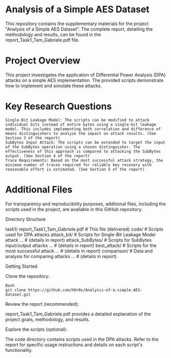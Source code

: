 # Analysis of a Simple AES Dataset

This repository contains the supplementary materials for the project "Analysis of a Simple AES Dataset". The complete report, detailing the methodology and results, can be found in the report_Task1_Tam_Gabriele.pdf file.

# Project Overview

This project investigates the application of Differential Power Analysis (DPA) attacks on a simple AES implementation. The provided scripts demonstrate how to implement and simulate these attacks.

# Key Research Questions

    Single-Bit Leakage Model: The scripts can be modified to attack individual bits instead of entire bytes using a single-bit leakage model. This includes implementing both correlation and difference of means distinguishers to analyze the impact on attack results. (See Section 3 of the report)
    SubBytes Input Attack: The scripts can be extended to target the input of the SubBytes operation using a chosen distinguisher. The effectiveness of this approach is compared to attacking the SubBytes output. (See Section 4 of the report)
    Trace Requirements: Based on the most successful attack strategy, the minimum number of traces required for reliable key recovery with reasonable effort is estimated. (See Section 5 of the report)

# Additional Files

For transparency and reproducibility purposes, additional files, including the scripts used in the project, are available in this GitHub repository.

Directory Structure

task1/
  report_Task1_Tam_Gabriele.pdf  # This file (delivered)
  code/                            # Scripts used for DPA attacks
    attack_bit/                    # Scripts for Single-Bit Leakage Model attack
      ...                            # (details in report)
    attack_SubBytes/                # Scripts for SubBytes input/output attacks
      ...                            # (details in report)
    best_attack/                    # Scripts for the most successful attack
      ...                            # (details in report)
    comparison/                     # Data and analysis for comparing attacks
      ...                            # (details in report)

Getting Started

Clone the repository:

    Bash
    git clone https://github.com/h0r0x/Analysis-of-a-simple-AES-dataset.git

Review the report (recommended):

report_Task1_Tam_Gabriele.pdf provides a detailed explanation of the project goals, methodology, and results.

Explore the scripts (optional):

The code directory contains scripts used in the DPA attacks. Refer to the report for specific usage instructions and details on each script's functionality.
